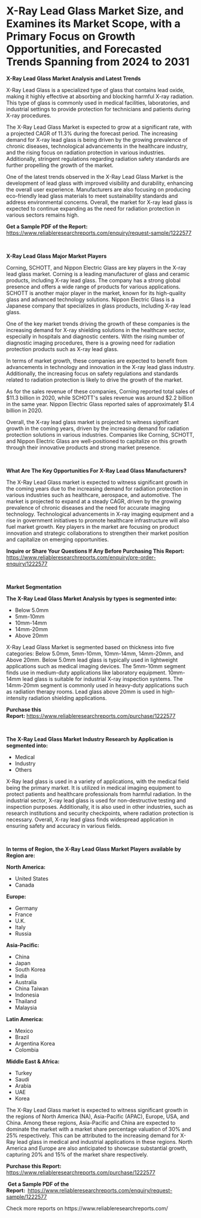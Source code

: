 <p><h1>X-Ray Lead Glass Market Size, and Examines its Market Scope, with a Primary Focus on Growth Opportunities, and Forecasted Trends Spanning from 2024 to 2031</h1></p><p><strong>X-Ray Lead Glass Market Analysis and Latest Trends</strong></p>
<p><p>X-Ray Lead Glass is a specialized type of glass that contains lead oxide, making it highly effective at absorbing and blocking harmful X-ray radiation. This type of glass is commonly used in medical facilities, laboratories, and industrial settings to provide protection for technicians and patients during X-ray procedures.</p><p>The X-Ray Lead Glass Market is expected to grow at a significant rate, with a projected CAGR of 11.3% during the forecast period. The increasing demand for X-ray lead glass is being driven by the growing prevalence of chronic diseases, technological advancements in the healthcare industry, and the rising focus on radiation protection in various industries. Additionally, stringent regulations regarding radiation safety standards are further propelling the growth of the market.</p><p>One of the latest trends observed in the X-Ray Lead Glass Market is the development of lead glass with improved visibility and durability, enhancing the overall user experience. Manufacturers are also focusing on producing eco-friendly lead glass materials to meet sustainability standards and address environmental concerns. Overall, the market for X-ray lead glass is expected to continue expanding as the need for radiation protection in various sectors remains high.</p></p>
<p><strong>Get a Sample PDF of the Report:&nbsp;</strong> <a href="https://www.reliableresearchreports.com/enquiry/request-sample/1222577">https://www.reliableresearchreports.com/enquiry/request-sample/1222577</a></p>
<p>&nbsp;</p>
<p><strong>X-Ray Lead Glass Major Market Players</strong></p>
<p><p>Corning, SCHOTT, and Nippon Electric Glass are key players in the X-ray lead glass market. Corning is a leading manufacturer of glass and ceramic products, including X-ray lead glass. The company has a strong global presence and offers a wide range of products for various applications. SCHOTT is another major player in the market, known for its high-quality glass and advanced technology solutions. Nippon Electric Glass is a Japanese company that specializes in glass products, including X-ray lead glass.</p><p>One of the key market trends driving the growth of these companies is the increasing demand for X-ray shielding solutions in the healthcare sector, especially in hospitals and diagnostic centers. With the rising number of diagnostic imaging procedures, there is a growing need for radiation protection products such as X-ray lead glass.</p><p>In terms of market growth, these companies are expected to benefit from advancements in technology and innovation in the X-ray lead glass industry. Additionally, the increasing focus on safety regulations and standards related to radiation protection is likely to drive the growth of the market.</p><p>As for the sales revenue of these companies, Corning reported total sales of $11.3 billion in 2020, while SCHOTT's sales revenue was around $2.2 billion in the same year. Nippon Electric Glass reported sales of approximately $1.4 billion in 2020.</p><p>Overall, the X-ray lead glass market is projected to witness significant growth in the coming years, driven by the increasing demand for radiation protection solutions in various industries. Companies like Corning, SCHOTT, and Nippon Electric Glass are well-positioned to capitalize on this growth through their innovative products and strong market presence.</p></p>
<p>&nbsp;</p>
<p><strong>What Are The Key Opportunities For X-Ray Lead Glass Manufacturers?</strong></p>
<p><p>The X-Ray Lead Glass market is expected to witness significant growth in the coming years due to the increasing demand for radiation protection in various industries such as healthcare, aerospace, and automotive. The market is projected to expand at a steady CAGR, driven by the growing prevalence of chronic diseases and the need for accurate imaging technology. Technological advancements in X-ray imaging equipment and a rise in government initiatives to promote healthcare infrastructure will also fuel market growth. Key players in the market are focusing on product innovation and strategic collaborations to strengthen their market position and capitalize on emerging opportunities.</p></p>
<p><strong>Inquire or Share Your Questions If Any Before Purchasing This Report:</strong> <a href="https://www.reliableresearchreports.com/enquiry/pre-order-enquiry/1222577">https://www.reliableresearchreports.com/enquiry/pre-order-enquiry/1222577</a></p>
<p>&nbsp;</p>
<p><strong>Market Segmentation</strong></p>
<p><strong>The X-Ray Lead Glass Market Analysis by types is segmented into:</strong></p>
<p><ul><li>Below 5.0mm</li><li>5mm-10mm</li><li>10mm-14mm</li><li>14mm-20mm</li><li>Above 20mm</li></ul></p>
<p><p>X-Ray Lead Glass Market is segmented based on thickness into five categories: Below 5.0mm, 5mm-10mm, 10mm-14mm, 14mm-20mm, and Above 20mm. Below 5.0mm lead glass is typically used in lightweight applications such as medical imaging devices. The 5mm-10mm segment finds use in medium-duty applications like laboratory equipment. 10mm-14mm lead glass is suitable for industrial X-ray inspection systems. The 14mm-20mm segment is commonly used in heavy-duty applications such as radiation therapy rooms. Lead glass above 20mm is used in high-intensity radiation shielding applications.</p></p>
<p><strong>Purchase this Report:&nbsp;</strong><a href="https://www.reliableresearchreports.com/purchase/1222577">https://www.reliableresearchreports.com/purchase/1222577</a></p>
<p>&nbsp;</p>
<p><strong>The X-Ray Lead Glass Market Industry Research by Application is segmented into:</strong></p>
<p><ul><li>Medical</li><li>Industry</li><li>Others</li></ul></p>
<p><p>X-Ray lead glass is used in a variety of applications, with the medical field being the primary market. It is utilized in medical imaging equipment to protect patients and healthcare professionals from harmful radiation. In the industrial sector, X-ray lead glass is used for non-destructive testing and inspection purposes. Additionally, it is also used in other industries, such as research institutions and security checkpoints, where radiation protection is necessary. Overall, X-ray lead glass finds widespread application in ensuring safety and accuracy in various fields.</p></p>
<p>&nbsp;</p>
<p><strong>In terms of Region, the X-Ray Lead Glass Market Players available by Region are:</strong></p>
<p>
    <p> <strong> North America: </strong>
        <ul>
            <li>United States</li>
            <li>Canada</li>
        </ul>
        </p> 
    <p> <strong> Europe: </strong>
        <ul>
            <li>Germany</li>
            <li>France</li>
            <li>U.K.</li>
            <li>Italy</li>
            <li>Russia</li>
        </ul>
        </p> 
    <p> <strong> Asia-Pacific: </strong>
        <ul>
            <li>China</li>
            <li>Japan</li>
            <li>South Korea</li>
            <li>India</li>
            <li>Australia</li>
            <li>China Taiwan</li>
            <li>Indonesia</li>
            <li>Thailand</li>
            <li>Malaysia</li>
        </ul>
        </p> 
    <p> <strong> Latin America: </strong>
        <ul>
            <li>Mexico</li>
            <li>Brazil</li>
            <li>Argentina Korea</li>
            <li>Colombia</li>
        </ul>
        </p> 
    <p> <strong> Middle East & Africa: </strong>
        <ul>
            <li>Turkey</li>
            <li>Saudi</li>
            <li>Arabia</li>
            <li>UAE</li>
            <li>Korea</li>
        </ul>
    </p>
    </p>
<p><p>The X-Ray Lead Glass market is expected to witness significant growth in the regions of North America (NA), Asia-Pacific (APAC), Europe, USA, and China. Among these regions, Asia-Pacific and China are expected to dominate the market with a market share percentage valuation of 30% and 25% respectively. This can be attributed to the increasing demand for X-Ray lead glass in medical and industrial applications in these regions. North America and Europe are also anticipated to showcase substantial growth, capturing 20% and 15% of the market share respectively.</p></p>
<p><strong>Purchase this Report: </strong><a href="https://www.reliableresearchreports.com/purchase/1222577">https://www.reliableresearchreports.com/purchase/1222577</a></p>
<p>&nbsp;<strong>Get a Sample PDF of the Report:&nbsp;&nbsp;</strong><a href="https://www.reliableresearchreports.com/enquiry/request-sample/1222577">https://www.reliableresearchreports.com/enquiry/request-sample/1222577</a></p>
<p><strong></strong></p>
<p>Check more reports on https://www.reliableresearchreports.com/</p>